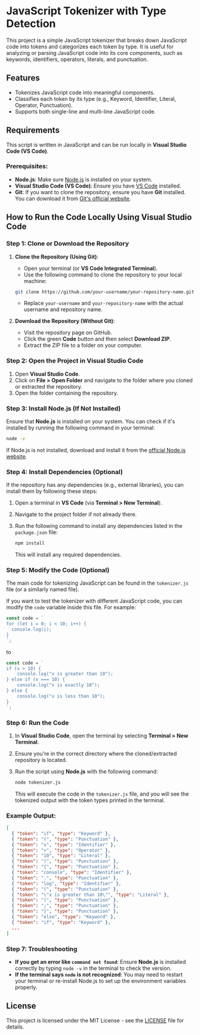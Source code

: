 # JavaScript Tokenizer with Type Detection

This project is a simple JavaScript tokenizer that breaks down JavaScript code into tokens and categorizes each token by type. It is useful for analyzing or parsing JavaScript code into its core components, such as keywords, identifiers, operators, literals, and punctuation.

## Features

- Tokenizes JavaScript code into meaningful components.
- Classifies each token by its type (e.g., Keyword, Identifier, Literal, Operator, Punctuation).
- Supports both single-line and multi-line JavaScript code.

## Requirements

This script is written in JavaScript and can be run locally in **Visual Studio Code (VS Code)**.

### Prerequisites:
- **Node.js**: Make sure [Node.js](https://nodejs.org/) is installed on your system.
- **Visual Studio Code (VS Code)**: Ensure you have [VS Code](https://code.visualstudio.com/) installed.
- **Git**: If you want to clone the repository, ensure you have **Git** installed. You can download it from [Git's official website](https://git-scm.com/).

## How to Run the Code Locally Using Visual Studio Code

### Step 1: Clone or Download the Repository

1. **Clone the Repository (Using Git)**:
   - Open your terminal (or **VS Code Integrated Terminal**).
   - Use the following command to clone the repository to your local machine:
   
   ```bash
   git clone https://github.com/your-username/your-repository-name.git
   ```
   - Replace `your-username` and `your-repository-name` with the actual username and repository name.

2. **Download the Repository (Without Git)**:
   - Visit the repository page on GitHub.
   - Click the green **Code** button and then select **Download ZIP**.
   - Extract the ZIP file to a folder on your computer.

### Step 2: Open the Project in Visual Studio Code

1. Open **Visual Studio Code**.
2. Click on **File > Open Folder** and navigate to the folder where you cloned or extracted the repository.
3. Open the folder containing the repository.

### Step 3: Install Node.js (If Not Installed)

Ensure that **Node.js** is installed on your system. You can check if it's installed by running the following command in your terminal:

```bash
node -v
```

If Node.js is not installed, download and install it from the [official Node.js website](https://nodejs.org/).

### Step 4: Install Dependencies (Optional)

If the repository has any dependencies (e.g., external libraries), you can install them by following these steps:

1. Open a terminal in **VS Code** (via **Terminal > New Terminal**).
2. Navigate to the project folder if not already there.
3. Run the following command to install any dependencies listed in the `package.json` file:

   ```bash
   npm install
   ```

   This will install any required dependencies.

### Step 5: Modify the Code (Optional)

The main code for tokenizing JavaScript can be found in the `tokenizer.js` file (or a similarly named file). 

If you want to test the tokenizer with different JavaScript code, you can modify the `code` variable inside this file. For example:

```javascript
const code = `
for (let i = 0; i < 10; i++) {
  console.log(i);
}
`;
```
to
```javascript
const code = `
if (x > 10) {
    console.log("x is greater than 10");
} else if (x === 10) {
    console.log("x is exactly 10");
} else {
    console.log("x is less than 10");
}
`;
```

### Step 6: Run the Code

1. In **Visual Studio Code**, open the terminal by selecting **Terminal > New Terminal**.
2. Ensure you're in the correct directory where the cloned/extracted repository is located.
3. Run the script using **Node.js** with the following command:

   ```bash
   node tokenizer.js
   ```

   This will execute the code in the `tokenizer.js` file, and you will see the tokenized output with the token types printed in the terminal.

### Example Output:

```json
[
  { "token": "if", "type": "Keyword" },
  { "token": "(", "type": "Punctuation" },
  { "token": "x", "type": "Identifier" },
  { "token": ">", "type": "Operator" },
  { "token": "10", "type": "Literal" },
  { "token": ")", "type": "Punctuation" },
  { "token": "{", "type": "Punctuation" },
  { "token": "console", "type": "Identifier" },
  { "token": ".", "type": "Punctuation" },
  { "token": "log", "type": "Identifier" },
  { "token": "(", "type": "Punctuation" },
  { "token": "\"x is greater than 10\"", "type": "Literal" },
  { "token": ")", "type": "Punctuation" },
  { "token": ";", "type": "Punctuation" },
  { "token": "}", "type": "Punctuation" },
  { "token": "else", "type": "Keyword" },
  { "token": "if", "type": "Keyword" },
  ...
]
```

### Step 7: Troubleshooting

- **If you get an error like `command not found`**: Ensure **Node.js** is installed correctly by typing `node -v` in the terminal to check the version.
- **If the terminal says `node` is not recognized**: You may need to restart your terminal or re-install Node.js to set up the environment variables properly.

## License

This project is licensed under the MIT License - see the [LICENSE](LICENSE) file for details.
